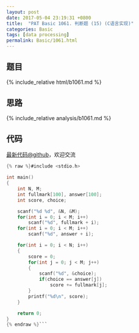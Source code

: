 ```yaml
---
layout: post
date: 2017-05-04 23:19:31 +0800
title:  "PAT Basic 1061. 判断题 (15) (C语言实现)"
categories: Basic
tags: [data processing]
permalink: Basic/1061.html
---
```


## 题目

{% include_relative html/b1061.md %}

## 思路

{% include_relative analysis/b1061.md %}
## 代码

[最新代码@github](https://github.com/OliverLew/PAT/blob/master/PATBasic/1061.c)，欢迎交流
```c
{% raw %}#include <stdio.h>

int main()
{
    int N, M;
    int fullmark[100], answer[100];
    int score, choice;

    scanf("%d %d", &N, &M);
    for(int i = 0; i < M; i++)
        scanf("%d", fullmark + i);
    for(int i = 0; i < M; i++)
        scanf("%d", answer + i);

    for(int i = 0; i < N; i++)
    {
        score = 0;
        for(int j = 0; j < M; j++)
        {
            scanf("%d", &choice);
            if(choice == answer[j])
                score += fullmark[j];
        }
        printf("%d\n", score);
    }

    return 0;
}
{% endraw %}```